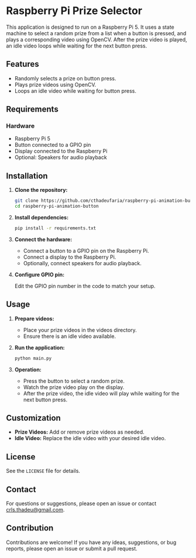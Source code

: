 # Raspberry Pi Prize Selector

This application is designed to run on a Raspberry Pi 5. It uses a state machine to select a random prize from a list when a button is pressed, and plays a corresponding video using OpenCV. After the prize video is played, an idle video loops while waiting for the next button press.

## Features

- Randomly selects a prize on button press.
- Plays prize videos using OpenCV.
- Loops an idle video while waiting for button press.

## Requirements

### Hardware

- Raspberry Pi 5
- Button connected to a GPIO pin
- Display connected to the Raspberry Pi
- Optional: Speakers for audio playback

## Installation

1. **Clone the repository:**

    ```bash
    git clone https://github.com/cthadeufaria/raspberry-pi-animation-button.git
    cd raspberry-pi-animation-button
    ```

2. **Install dependencies:**

    ```bash
    pip install -r requirements.txt
    ```

3. **Connect the hardware:**

    - Connect a button to a GPIO pin on the Raspberry Pi.
    - Connect a display to the Raspberry Pi.
    - Optionally, connect speakers for audio playback.

4. **Configure GPIO pin:**

    Edit the GPIO pin number in the code to match your setup.

## Usage

1. **Prepare videos:**

    - Place your prize videos in the videos directory.
    - Ensure there is an idle video available.

2. **Run the application:**

    ```bash
    python main.py
    ```

3. **Operation:**

    - Press the button to select a random prize.
    - Watch the prize video play on the display.
    - After the prize video, the idle video will play while waiting for the next button press.

## Customization

- **Prize Videos:** Add or remove prize videos as needed.
- **Idle Video:** Replace the idle video with your desired idle video.

## License

See the `LICENSE` file for details.

## Contact

For questions or suggestions, please open an issue or contact [crls.thadeu@gmail.com](mailto:crls.thadeu@gmail.com).

## Contribution

Contributions are welcome! If you have any ideas, suggestions, or bug reports, please open an issue or submit a pull request.
